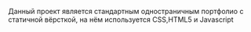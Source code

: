 Данный проект является стандартным одностраничным портфолио с статичной вёрсткой, на нём используется CSS,HTML5 и Javascript